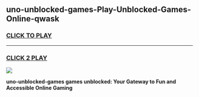 
## uno-unblocked-games-Play-Unblocked-Games-Online-qwask
<h3>
<a href="https://premium76.site?title=uno-unblocked-games&ref=25A">CLICK TO PLAY</a></h3>
<hr>

<h3>
<a href="https://premium76.site?title=uno-unblocked-games&ref=25A">CLICK 2 PLAY</a>
  
</h3>

<a href="https://premium76.site?title=uno-unblocked-games&ref=25A"><img src="https://clearcache.store/games.png"></a>


**uno-unblocked-games games unblocked: Your Gateway to Fun and Accessible Online Gaming**
